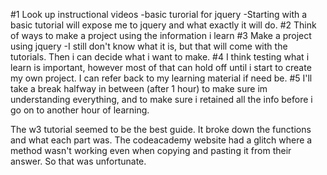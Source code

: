 #1 Look up instructional videos
	-basic turorial for jquery
	-Starting with a basic tutorial will expose me to jquery and what exactly it will do.
#2 Think of ways to make a project using the information i learn
#3 Make a project using jquery
	-I still don't know what it is, but that will come with the tutorials. Then i can decide what i want to make.
#4 I think testing what i learn is important, however most of that can hold off until i start to create my own project. I can refer back to my learning material if need be.
#5 I'll take a break halfway in between (after 1 hour) to make sure im understanding everything, and to make sure i retained all the info before i go on to another hour of learning.


The w3 tutorial seemed to be the best guide. It broke down the functions and what each part was. The codeacademy website had a glitch where a method wasn't working even when copying and pasting it from their answer. So that was unfortunate.
